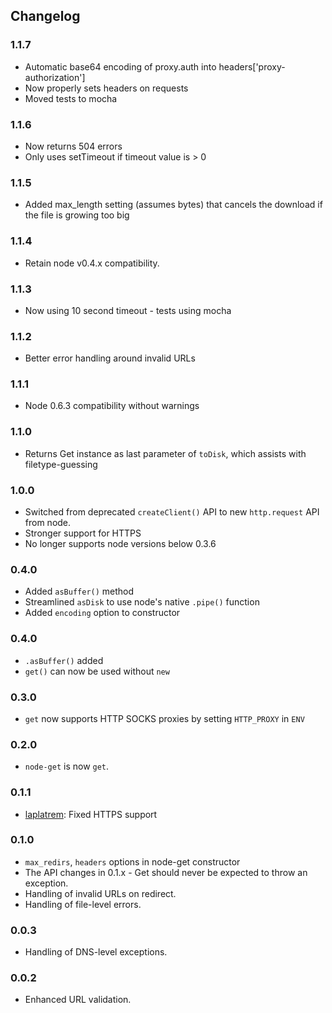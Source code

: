 ## Changelog

### 1.1.7

* Automatic base64 encoding of proxy.auth into headers['proxy-authorization']
* Now properly sets headers on requests
* Moved tests to mocha

### 1.1.6

* Now returns 504 errors
* Only uses setTimeout if timeout value is > 0

### 1.1.5

* Added max_length setting (assumes bytes) that cancels
  the download if the file is growing too big

### 1.1.4

* Retain node v0.4.x compatibility.

### 1.1.3

* Now using 10 second timeout - tests using mocha

### 1.1.2

* Better error handling around invalid URLs

### 1.1.1

* Node 0.6.3 compatibility without warnings

### 1.1.0

* Returns Get instance as last parameter of `toDisk`, which
  assists with filetype-guessing

### 1.0.0

* Switched from deprecated `createClient()` API to new
  `http.request` API from node.
* Stronger support for HTTPS
* No longer supports node versions below 0.3.6

### 0.4.0

* Added `asBuffer()` method
* Streamlined `asDisk` to use node's native `.pipe()` function
* Added `encoding` option to constructor

### 0.4.0

* `.asBuffer()` added
* `get()` can now be used without `new`

### 0.3.0

* `get` now supports HTTP SOCKS proxies by setting `HTTP_PROXY` in `ENV`

### 0.2.0

* `node-get` is now `get`.

### 0.1.1

* [laplatrem](https://github.com/leplatrem): Fixed HTTPS support

### 0.1.0

* `max_redirs`, `headers` options in node-get constructor
* The API changes in 0.1.x - Get should never be expected to throw an exception.
* Handling of invalid URLs on redirect.
* Handling of file-level errors.

### 0.0.3

* Handling of DNS-level exceptions.

### 0.0.2

* Enhanced URL validation.
